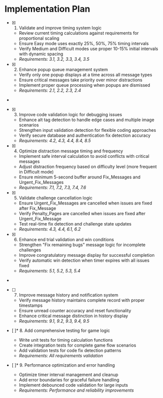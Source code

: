 # Implementation Plan

- [x] 1. Validate and improve timing system logic





  - Review current timing calculations against requirements for proportional scaling
  - Ensure Easy mode uses exactly 25%, 50%, 75% timing intervals
  - Verify Medium and Difficult modes use proper 10-15% initial intervals with dynamic spacing
  - _Requirements: 3.1, 3.2, 3.3, 3.4, 3.5_

- [x] 2. Enhance popup queue management system





  - Verify only one popup displays at a time across all message types
  - Ensure critical messages take priority over minor distractions
  - Implement proper queue processing when popups are dismissed
  - _Requirements: 2.1, 2.2, 2.3, 2.4_
-

- [x] 3. Improve code validation logic for debugging issues




  - Enhance alt tag detection to handle edge cases and multiple image scenarios
  - Strengthen input validation detection for flexible coding approaches
  - Verify secure database and authentication fix detection accuracy
  - _Requirements: 4.2, 4.3, 4.4, 8.4, 8.5_

- [x] 4. Optimize distraction message timing and frequency





  - Implement safe interval calculation to avoid conflicts with critical messages
  - Adjust distraction frequency based on difficulty level (more frequent in Difficult mode)
  - Ensure minimum 5-second buffer around Fix_Messages and Urgent_Fix_Messages
  - _Requirements: 7.1, 7.2, 7.3, 7.4, 7.6_

- [x] 5. Validate challenge cancellation logic





  - Ensure Urgent_Fix_Messages are cancelled when issues are fixed after Fix_Message
  - Verify Penalty_Pages are cancelled when issues are fixed after Urgent_Fix_Message
  - Test real-time fix detection and challenge state updates
  - _Requirements: 4.3, 4.4, 6.1, 6.2_

- [x] 6. Enhance end trial validation and win conditions




  - Strengthen "Fix remaining bugs" message logic for incomplete challenges
  - Improve congratulatory message display for successful completion
  - Verify automatic win detection when timer expires with all issues fixed
  - _Requirements: 5.1, 5.2, 5.3, 5.4_
-

- [ ] 7. Improve message history and notification system








  - Verify message history maintains complete record with proper timestamps
  - Ensure unread counter accuracy and reset functionality
  - Enhance critical message distinction in history display
  - _Requirements: 9.1, 9.2, 9.3, 9.4, 9.5_

- [ ]* 8. Add comprehensive testing for game logic
  - Write unit tests for timing calculation functions
  - Create integration tests for complete game flow scenarios
  - Add validation tests for code fix detection patterns
  - _Requirements: All requirements validation_

- [ ]* 9. Performance optimization and error handling
  - Optimize timer interval management and cleanup
  - Add error boundaries for graceful failure handling
  - Implement debounced code validation for large inputs
  - _Requirements: Performance and reliability improvements_